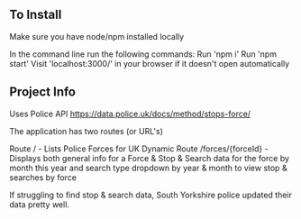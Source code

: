 
## To Install
Make sure you have node/npm installed locally

In the command line run the following commands:
Run 'npm i'
Run 'npm start'
Visit 'localhost:3000/' in your browser if it doesn't open automatically

## Project Info
Uses Police API https://data.police.uk/docs/method/stops-force/ 

The application has two routes (or URL's)

Route / - Lists Police Forces for UK
Dynamic Route /forces/{forceId} - Displays both general info for a Force & Stop & Search data for the force by month this year and search type
dropdown by year & month to view stop & searches by force

If struggling to find stop & search data, South Yorkshire police updated their data pretty well.